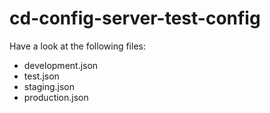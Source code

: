 # cd-config-server-test-config

Have a look at the following files:

* development.json
* test.json
* staging.json
* production.json
